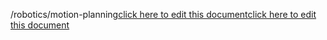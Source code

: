 /robotics/motion-planning<a href="https://github.com/BotParty/homelab_status_page/blob/main/robotics/motion-planning">click here to edit this document</a><a href="https://github.com/BotParty/homelab_status_page/blob/main/robotics/motion-planning">click here to edit this document</a>